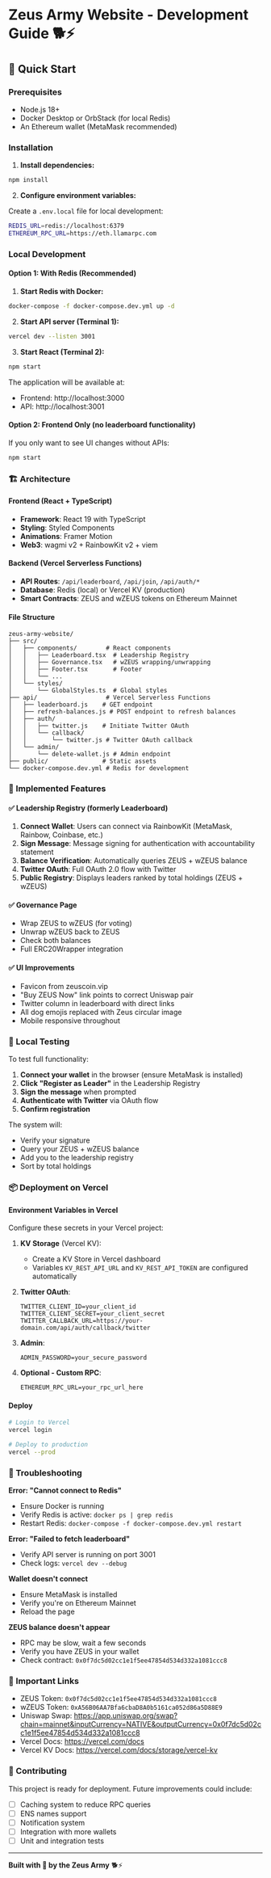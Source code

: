 # Zeus Army Website - Development Guide 🐕⚡

## 🚀 Quick Start

### Prerequisites
- Node.js 18+
- Docker Desktop or OrbStack (for local Redis)
- An Ethereum wallet (MetaMask recommended)

### Installation

1. **Install dependencies:**
```bash
npm install
```

2. **Configure environment variables:**

Create a `.env.local` file for local development:
```bash
REDIS_URL=redis://localhost:6379
ETHEREUM_RPC_URL=https://eth.llamarpc.com
```

### Local Development

#### Option 1: With Redis (Recommended)

1. **Start Redis with Docker:**
```bash
docker-compose -f docker-compose.dev.yml up -d
```

2. **Start API server (Terminal 1):**
```bash
vercel dev --listen 3001
```

3. **Start React (Terminal 2):**
```bash
npm start
```

The application will be available at:
- Frontend: http://localhost:3000
- API: http://localhost:3001

#### Option 2: Frontend Only (no leaderboard functionality)

If you only want to see UI changes without APIs:

```bash
npm start
```

### 🏗️ Architecture

#### Frontend (React + TypeScript)
- **Framework**: React 19 with TypeScript
- **Styling**: Styled Components
- **Animations**: Framer Motion
- **Web3**: wagmi v2 + RainbowKit v2 + viem

#### Backend (Vercel Serverless Functions)
- **API Routes**: `/api/leaderboard`, `/api/join`, `/api/auth/*`
- **Database**: Redis (local) or Vercel KV (production)
- **Smart Contracts**: ZEUS and wZEUS tokens on Ethereum Mainnet

#### File Structure
```
zeus-army-website/
├── src/
│   ├── components/        # React components
│   │   ├── Leaderboard.tsx  # Leadership Registry
│   │   ├── Governance.tsx   # wZEUS wrapping/unwrapping
│   │   ├── Footer.tsx       # Footer
│   │   └── ...
│   └── styles/
│       └── GlobalStyles.ts  # Global styles
├── api/                   # Vercel Serverless Functions
│   ├── leaderboard.js    # GET endpoint
│   ├── refresh-balances.js # POST endpoint to refresh balances
│   ├── auth/
│   │   ├── twitter.js    # Initiate Twitter OAuth
│   │   └── callback/
│   │       └── twitter.js # Twitter OAuth callback
│   └── admin/
│       └── delete-wallet.js # Admin endpoint
├── public/               # Static assets
└── docker-compose.dev.yml # Redis for development
```

### 🔑 Implemented Features

#### ✅ Leadership Registry (formerly Leaderboard)
1. **Connect Wallet**: Users can connect via RainbowKit (MetaMask, Rainbow, Coinbase, etc.)
2. **Sign Message**: Message signing for authentication with accountability statement
3. **Balance Verification**: Automatically queries ZEUS + wZEUS balance
4. **Twitter OAuth**: Full OAuth 2.0 flow with Twitter
5. **Public Registry**: Displays leaders ranked by total holdings (ZEUS + wZEUS)

#### ✅ Governance Page
- Wrap ZEUS to wZEUS (for voting)
- Unwrap wZEUS back to ZEUS
- Check both balances
- Full ERC20Wrapper integration

#### ✅ UI Improvements
- Favicon from zeuscoin.vip
- "Buy ZEUS Now" link points to correct Uniswap pair
- Twitter column in leaderboard with direct links
- All dog emojis replaced with Zeus circular image
- Mobile responsive throughout

### 🧪 Local Testing

To test full functionality:

1. **Connect your wallet** in the browser (ensure MetaMask is installed)
2. **Click "Register as Leader"** in the Leadership Registry
3. **Sign the message** when prompted
4. **Authenticate with Twitter** via OAuth flow
5. **Confirm registration**

The system will:
- Verify your signature
- Query your ZEUS + wZEUS balance
- Add you to the leadership registry
- Sort by total holdings

### 📦 Deployment on Vercel

#### Environment Variables in Vercel

Configure these secrets in your Vercel project:

1. **KV Storage** (Vercel KV):
   - Create a KV Store in Vercel dashboard
   - Variables `KV_REST_API_URL` and `KV_REST_API_TOKEN` are configured automatically

2. **Twitter OAuth**:
   ```
   TWITTER_CLIENT_ID=your_client_id
   TWITTER_CLIENT_SECRET=your_client_secret
   TWITTER_CALLBACK_URL=https://your-domain.com/api/auth/callback/twitter
   ```

3. **Admin**:
   ```
   ADMIN_PASSWORD=your_secure_password
   ```

4. **Optional - Custom RPC**:
   ```
   ETHEREUM_RPC_URL=your_rpc_url_here
   ```

#### Deploy

```bash
# Login to Vercel
vercel login

# Deploy to production
vercel --prod
```

### 🐛 Troubleshooting

**Error: "Cannot connect to Redis"**
- Ensure Docker is running
- Verify Redis is active: `docker ps | grep redis`
- Restart Redis: `docker-compose -f docker-compose.dev.yml restart`

**Error: "Failed to fetch leaderboard"**
- Verify API server is running on port 3001
- Check logs: `vercel dev --debug`

**Wallet doesn't connect**
- Ensure MetaMask is installed
- Verify you're on Ethereum Mainnet
- Reload the page

**ZEUS balance doesn't appear**
- RPC may be slow, wait a few seconds
- Verify you have ZEUS in your wallet
- Check contract: `0x0f7dc5d02cc1e1f5ee47854d534d332a1081ccc8`

### 🔗 Important Links

- ZEUS Token: `0x0f7dc5d02cc1e1f5ee47854d534d332a1081ccc8`
- wZEUS Token: `0xA56B06AA7Bfa6cbaD8A0b5161ca052d86a5D88E9`
- Uniswap Swap: https://app.uniswap.org/swap?chain=mainnet&inputCurrency=NATIVE&outputCurrency=0x0f7dc5d02cc1e1f5ee47854d534d332a1081ccc8
- Vercel Docs: https://vercel.com/docs
- Vercel KV Docs: https://vercel.com/docs/storage/vercel-kv

### 🤝 Contributing

This project is ready for deployment. Future improvements could include:

- [ ] Caching system to reduce RPC queries
- [ ] ENS names support
- [ ] Notification system
- [ ] Integration with more wallets
- [ ] Unit and integration tests

---

**Built with 💙 by the Zeus Army** 🐕⚡
